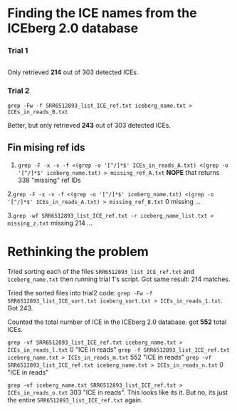# Finding the ICE names from the ICEberg 2.0 database

### Trial 1 ###
``` SRR6512893_list_ICE_ref.txt iceberg_name.txt > ICEs_in_reads_A.txt
```
Only retrieved **214** out of 303 detected ICEs.


### Trial 2 ###
```
grep -Fw -f SRR6512893_list_ICE_ref.txt iceberg_name.txt > ICEs_in_reads_B.txt
```
Better, but only retrieved **243** out of 303 detected ICEs.


## Fin mising ref ids ##
1. ```grep -F -x -v -f <(grep -o '[^/]*$' ICEs_in_reads_A.txt) <(grep -o '[^/]*$' iceberg_name.txt) > missing_ref_A.txt``` **NOPE** that returns 338 "missing" ref IDs

2.```grep -F -x -v -f <(grep -o '[^/]*$' iceberg_name.txt) <(grep -o '[^/]*$' ICEs_in_reads_A.txt) > missing_ref_B.txt``` 0 missing ...

3.```grep -wf SRR6512893_list_ICE_ref.txt -r iceberg_name_list.txt > missing_z.txt``` missing 214 ...

# Rethinking the problem
Tried sorting each of the files ```SRR6512893_list_ICE_ref.txt``` and ```iceberg_name.txt``` then running trial 1's script. Got same result: 214 matches.

Tried the sorted files into trial2 code: ```grep -Fw -f SRR6512893_list_ICE_sort.txt iceberg_sort.txt > ICEs_in_reads_1.txt```. Got 243.

Counted the total number of ICE in the ICEberg 2.0 database. got **552** total ICEs.

```grep -vf SRR6512893_list_ICE_ref.txt iceberg_name.txt > ICEs_in_reads_l.txt``` 0 "ICE in reads"
```grep -f SRR6512893_list_ICE_ref.txt iceberg_name.txt > ICEs_in_reads_m.txt``` 552 "ICE in reads"
```grep -vf SRR6512893_list_ICE_ref.txt iceberg_name.txt > ICEs_in_reads_n.txt``` 0 "ICE in reads"

```grep -vf iceberg_name.txt SRR6512893_list_ICE_ref.txt > ICEs_in_reads_o.txt``` 303 "ICE in reads". This looks like its it. But no, its just the entire ```SRR6512893_list_ICE_ref.txt``` again.
